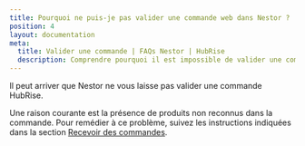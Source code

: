 ```yaml
---
title: Pourquoi ne puis-je pas valider une commande web dans Nestor ?
position: 4
layout: documentation
meta:
  title: Valider une commande | FAQs Nestor | HubRise
  description: Comprendre pourquoi il est impossible de valider une commande web dans Nestor.
---
```


Il peut arriver que Nestor ne vous laisse pas valider une commande HubRise.

Une raison courante est la présence de produits non reconnus dans la commande. Pour remédier à ce problème, suivez les instructions indiquées dans la section [Recevoir des commandes](/apps/nestor/commandes#recevoir-des-commandes).
